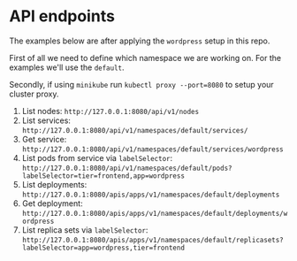 # API endpoints

The examples below are after applying the `wordpress` setup in this repo.

First of all we need to define which namespace we are working on. For the examples we'll use the `default`.

Secondly, if using `minikube` run `kubectl proxy --port=8080` to setup your cluster proxy.

1. List nodes: `http://127.0.0.1:8080/api/v1/nodes`
1. List services: `http://127.0.0.1:8080/api/v1/namespaces/default/services/`
1. Get service: `http://127.0.0.1:8080/api/v1/namespaces/default/services/wordpress`
1. List pods from service via `labelSelector`: `http://127.0.0.1:8080/api/v1/namespaces/default/pods?labelSelector=tier=frontend,app=wordpress`
1. List deployments: `http://127.0.0.1:8080/apis/apps/v1/namespaces/default/deployments`
1. Get deployment: `http://127.0.0.1:8080/apis/apps/v1/namespaces/default/deployments/wordpress`
1. List replica sets via `labelSelector`: `http://127.0.0.1:8080/apis/apps/v1/namespaces/default/replicasets?labelSelector=app=wordpress,tier=frontend`
